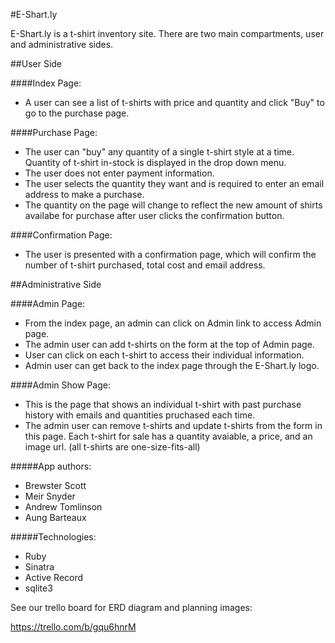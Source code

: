 #E-Shart.ly

E-Shart.ly is a t-shirt inventory site. There are two main compartments, user and administrative sides.

##User Side

####Index Page:
* A user can see a list of t-shirts with price and quantity and click "Buy" to go to the purchase page.

####Purchase Page:
* The user can "buy" any quantity of a single t-shirt style at a time. Quantity of t-shirt in-stock is displayed in the drop down menu.
* The user does not enter payment information.
* The user selects the quantity they want and is required to enter an email address to make a purchase.
* The quantity on the page will change to reflect the new amount of shirts availabe for purchase after user clicks the confirmation button.

####Confirmation Page:
* The user is presented with a confirmation page, which will confirm the number of t-shirt purchased, total cost and email address.

##Administrative Side

####Admin Page:
* From the index page, an admin can click on Admin link to access Admin page.
* The admin user can add t-shirts on the form at the top of Admin page.
* User can click on each t-shirt to access their individual information.
* Admin user can get back to the index page through the E-Shart.ly logo.

####Admin Show Page:
* This is the page that shows an individual t-shirt with past purchase history with emails and quantities pruchased each time.
* The admin user can remove t-shirts and update t-shirts from the form in this page. Each t-shirt for sale has a quantity avaiable, a price, and an image url. (all t-shirts are one-size-fits-all)

#####App authors:
* Brewster Scott
* Meir Snyder
* Andrew Tomlinson
* Aung Barteaux

#####Technologies:
* Ruby
* Sinatra
* Active Record
* sqlite3

See our trello board for ERD diagram and planning images:

https://trello.com/b/gqu6hnrM
